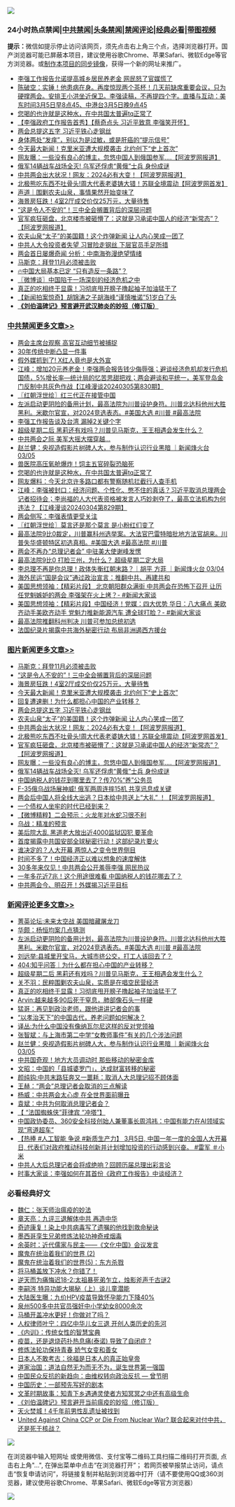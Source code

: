 ![](https://raw.githubusercontent.com/jsvpn/jsproxy/dev/64photo/fqnews-qr.jpg)

<div id="tt">
<h3>24小时热点禁闻|<a href="#%E4%B8%AD%E5%85%B1%E7%A6%81%E9%97%BB%E6%9B%B4%E5%A4%9A%E6%96%87%E7%AB%A0">中共禁闻</a>|<a href="#%E5%9B%BE%E7%89%87%E6%96%B0%E9%97%BB%E6%9B%B4%E5%A4%9A%E6%96%87%E7%AB%A0">头条禁闻</a>|<a href="#%E6%96%B0%E9%97%BB%E8%AF%84%E8%AE%BA%E6%9B%B4%E5%A4%9A%E6%96%87%E7%AB%A0">禁闻评论|<a href="#%E5%BF%85%E7%9C%8B%E7%BB%8F%E5%85%B8%E5%A5%BD%E6%96%87">经典必看</a>|<a href="https://fanb1.xyz/3" target="_blank">带图视频</a></h3>
<div><b>提示：</b>微信如提示停止访问该网页，须先点击右上角三个点，选择浏览器打开。国产浏览器可能已屏蔽本项目，建议使用谷歌Chrome、苹果Safari、微软Edge等官方浏览器。或<a href="%E5%88%B6%E4%BD%9Cgit%E7%A6%81%E9%97%BB%E9%95%9C%E5%83%8F.md">制作本项目的同步镜像</a>，获得一个新的网址来推广。</div>
<ul>

<li><a href="/baitai/20240305/2009246.md">李强工作报告允诺提高城乡居民养老金 网民怒了官媒慌了</a></li>
<li><a href="/sohnews/20240305/2009234.md">陈破空：实锤！他患病在身。再度惊现两个茶杯！几天前缺席重要会议，只为硬撑两会。安排王小洪坐近保卫。李强读稿，不再提四个字。直播与互动：美东时间3月5日早8点45、中港台3月5日晚9点45</a></li>
<li><a href="/cbnews/20240305/2009214.md">您喝的也许就是这种水，在中共国太普遍tq正常了</a></li>
<li><a href="/comments/20240305/2009192.md">【李强政府工作报告首秀】【蔡奇点头 习近平致意 李强笑开怀】</a></li>
<li><a href="/topimagenews/20240306/2009438.md">两会总提这五字 习近平铁心走钢丝</a></li>
<li><a href="/lifebaike/20240305/2009197.md">身体两处“发痒”，别以为是过敏，或是肝癌的“提示信号”</a></li>
<li><a href="/topimagenews/20240306/2009451.md">今天最大新闻！克里米亚遭大规模袭击 北约创下“史上首次”</a></li>
<li><a href="/topimagenews/20240305/2009213.md">网友曝：一些没有良心的博主，忽悠中国人到俄国参军....【阿波罗网报道】</a></li>
<li><a href="/topimagenews/20240305/2009209.md">俄军14辆战车战场全灭! 乌军还俘虏“黄俄”士兵 身份成谜</a></li>
<li><a href="/topimagenews/20240306/2009436.md">中共两会出大状况！网友：2024必有大变！【阿波罗网报道】</a></li>
<li><a href="/topimagenews/20240306/2009404.md">北极熊吃东西不吐骨头!周大代表老婆铸大错！苏联全境震动【阿波罗网首发】</a></li>
<li><a href="/baitai/20240305/2009302.md">声道｜围剿农夫山泉，事情果然开始变味了</a></li>
<li><a href="/topimagenews/20240306/2009452.md">海景房狂跌！4室2厅成交价仅25万元，大量待售</a></li>
<li><a href="/topimagenews/20240306/2009483.md">“这是令人不安的”！三中全会搁置背后的深层问题</a></li>
<li><a href="/topimagenews/20240306/2009403.md">官军疯狂砸盘，北京楼市被砸懵了：这就是习承诺中国人的经济“新常态”？【阿波罗网报道】</a></li>
<li><a href="/topimagenews/20240306/2009437.md">农夫山泉“太子”的美国籍！这个炸弹新闻 让人内心笑成一团了</a></li>
<li><a href="/baitai/20240306/2009355.md">中共人大令投资者失望 习冒险走钢丝 下层官员手足所措</a></li>
<li><a href="/baitai/20240305/2009254.md">两会首日屡爆奇闻 分析：中南海弥漫绝望情绪</a></li>
<li><a href="/topimagenews/20240306/2009535.md">马斯克：拜登11月必须被击败</a></li>
<li><a href="/sohnews/20240306/2009330.md">🔥中国大局基本已定  “只有造反一条路”？</a></li>
<li><a href="/ssgc/20240306/2009475.md">〖微博谈〗中国陷于一场深刻的经济危机之中</a></li>
<li><a href="/comments/20240306/2009494.md">真正的吃相终于显露！习彻底甩开膀子撸起袖子加油猛干了</a></li>
<li><a href="/comments/20240305/2009240.md">【新闻拍案惊奇】胡锦涛之子胡海峰“谨慎唯诺”51岁白了头</a></li>
<li><b><a href="/comments/20200207/1272816.md" target="_blank">《刘伯温碑记》预言避开武汉肺炎的妙招（修订版）</a></b></li>
</ul>
</div>

<div class="catlist">
<h3><a href="/cbnews/" target="_blank">中共禁闻</a><span><a href="/cbnews/" target="_blank" rel="nofollow">更多文章>></a></span></h3>
<ul>
<li><a href="/cbnews/20240306/2009613.md" target="_blank">两会主席台观察 高官互动细节被捕捉</a></li>
<li><a href="/cbnews/20240306/2009612.md" target="_blank">30年传统中断凸显一件事</a></li>
<li><a href="/cbnews/20240306/2009611.md" target="_blank">假外媒抓到了! X红人竟也是大外宣</a></li>
<li><a href="/cbnews/20240306/2009570.md" target="_blank">江峰：增加20元养老金！李强两会报告钱少侮辱强；避谈经济危机却发行危机国债，5%增长率&#8212;统计局的忆苦思甜把戏；两会避谈和平统一，美军登岛金门反制中共灰色作战【江峰漫谈20240305第830期】</a></li>
<li><a href="/cbnews/20240306/2009554.md" target="_blank">〖红朝浮世绘〗红三代正在接管中国</a></li>
<li><a href="/comments/20240306/2009523.md" target="_blank">左派启动更阴险的备用计划，最高法院为川普设护身符。川普北达科他州大胜黑利。米歇尔官宣，对2024竞选表态。#美国大选 #川普 #最高法院</a></li>
<li><a href="/cbnews/20240306/2009511.md" target="_blank">李强工作报告谈及台湾 漏掉2关键个字</a></li>
<li><a href="/comments/20240306/2009503.md" target="_blank">超级星期二后 黑莉还有戏吗？川普见马斯克，王王相遇会发生什么？</a></li>
<li><a href="/cbnews/20240306/2009466.md" target="_blank">中共两会之际 美军大摇大摆穿越…</a></li>
<li><a href="/comments/20240306/2009449.md" target="_blank">赵兰健：央视造假影片树碑人大，参与制作认识行业黑暗 ｜新闻烽火台 03/05</a></li>
<li><a href="/cbnews/20240305/2009316.md" target="_blank">兽医院高压氧舱爆炸！饲主五官碎裂恐脑死</a></li>
<li><a href="/cbnews/20240305/2009214.md" target="_blank">您喝的也许就是这种水，在中共国太普遍tq正常了</a></li>
<li><a href="/cbnews/20240305/2009123.md" target="_blank">网友爆料：今天北京许多路口都有警察随机拦截行人查手机</a></li>
<li><a href="/cbnews/20240305/2009122.md" target="_blank">江峰：李强被封口：经济问题、个性化、憋不住的真话？习近平取消总理两会记者招待会；李尚福的人大代表资格被发言人巧妙剥夺了，最高立法机构为何违法？【江峰漫谈20240304第829期】</a></li>
<li><a href="/cbnews/20240305/2009108.md" target="_blank">两会侧写：李强表情更受关注</a></li>
<li><a href="/cbnews/20240305/2009100.md" target="_blank">〖红朝浮世绘〗莫言还是那个莫言 是小粉红们变了</a></li>
<li><a href="/comments/20240305/2009055.md" target="_blank">最高法院9比0裁定，川普赢科州选举案。大法官巴雷特暗批地方法官胡来。川普失华盛顿特区初选真相。#美国大选 #最高法院 #川普</a></li>
<li><a href="/cbnews/20240305/2009031.md" target="_blank">两会不再办“总理记者会” 中驻美大使谢峰发愣</a></li>
<li><a href="/comments/20240305/2009021.md" target="_blank">最高法院9比0 打脸三州，为什么？ 超级星期二定大局</a></li>
<li><a href="/comments/20240305/2008998.md" target="_blank">李总理不再是你总理！政体失衡红朝末路？｜胡平 方菲 ｜新闻烽火台 03/04</a></li>
<li><a href="/cbnews/20240305/2008963.md" target="_blank">海外民运“国是会议”通过政治宣言：推翻中共、再建共和</a></li>
<li><a href="/cbnews/20240305/2008943.md" target="_blank">美国思想领袖：【精彩片段】 北京朝阳群众满街 中共两会在恐怖下召开 让历任党魁嫉妒的两会 李强架在火上烤？- #新闻大家谈</a></li>
<li><a href="/cbnews/20240305/2008942.md" target="_blank">美国思想领袖：【精彩片段】中国经济！党媒：四大优势 华日：八大痛点 美欧齐动手美欧齐动手 党魁力推新能源汽车 遭全球打脸？- #新闻大家谈</a></li>
<li><a href="/cbnews/20240305/2008881.md" target="_blank">最高法院推翻科州判决 川普可参加总统初选</a></li>
<li><a href="/cbnews/20240305/2008862.md" target="_blank">法国纪录片揭露中共海外秘密行动 布局非洲遏西方援台</a></li>

</ul>
</div>
<div class="catlist">
<h3><a href="/topimagenews/" target="_blank">图片新闻</a><span><a href="/topimagenews/" target="_blank" rel="nofollow">更多文章>></a></span></h3>
<ul>
<li><a href="/topimagenews/20240306/2009535.md" target="_blank">马斯克：拜登11月必须被击败</a></li>
<li><a href="/topimagenews/20240306/2009483.md" target="_blank">“这是令人不安的”！三中全会搁置背后的深层问题</a></li>
<li><a href="/topimagenews/20240306/2009452.md" target="_blank">海景房狂跌！4室2厅成交价仅25万元，大量待售</a></li>
<li><a href="/topimagenews/20240306/2009451.md" target="_blank">今天最大新闻！克里米亚遭大规模袭击 北约创下“史上首次”</a></li>
<li><a href="/topimagenews/20240306/2009450.md" target="_blank">回复遭速删！为什么都担心中国的产业转移？</a></li>
<li><a href="/topimagenews/20240306/2009438.md" target="_blank">两会总提这五字 习近平铁心走钢丝</a></li>
<li><a href="/topimagenews/20240306/2009437.md" target="_blank">农夫山泉“太子”的美国籍！这个炸弹新闻 让人内心笑成一团了</a></li>
<li><a href="/topimagenews/20240306/2009436.md" target="_blank">中共两会出大状况！网友：2024必有大变！【阿波罗网报道】</a></li>
<li><a href="/topimagenews/20240306/2009404.md" target="_blank">北极熊吃东西不吐骨头!周大代表老婆铸大错！苏联全境震动【阿波罗网首发】</a></li>
<li><a href="/topimagenews/20240306/2009403.md" target="_blank">官军疯狂砸盘，北京楼市被砸懵了：这就是习承诺中国人的经济“新常态”？【阿波罗网报道】</a></li>
<li><a href="/topimagenews/20240305/2009213.md" target="_blank">网友曝：一些没有良心的博主，忽悠中国人到俄国参军&#8230;.【阿波罗网报道】</a></li>
<li><a href="/topimagenews/20240305/2009209.md" target="_blank">俄军14辆战车战场全灭! 乌军还俘虏“黄俄”士兵 身份成谜</a></li>
<li><a href="/topimagenews/20240305/2009195.md" target="_blank">中国纳税人的钱花到哪里去了？传70%“养”公务员</a></li>
<li><a href="/topimagenews/20240305/2009180.md" target="_blank">F-35俄乌战场展神威! 俄军两周连摔15机 共享讯息成关键</a></li>
<li><a href="/topimagenews/20240305/2009179.md" target="_blank">两会后中国人将全线大出逃？日本给中共送上“大礼” ！【阿波罗网报道】</a></li>
<li><a href="/topimagenews/20240305/2009079.md" target="_blank">一个债权人坐牢的时代已经到来？</a></li>
<li><a href="/topimagenews/20240305/2009060.md" target="_blank">【微博精粹】二会预示：火龙年对水蛇习很不利</a></li>
<li><a href="/topimagenews/20240305/2009007.md" target="_blank">乌战：精准的预言</a></li>
<li><a href="/topimagenews/20240305/2009001.md" target="_blank">美后院大乱 黑道老大放出近4000监狱囚犯 要革命</a></li>
<li><a href="/topimagenews/20240305/2009000.md" target="_blank">首度揭露中共国安部全球秘密行动！这部纪录片要火</a></li>
<li><a href="/topimagenews/20240305/2008999.md" target="_blank">谁决定的？人大开幕 两惊人之变令世界侧目</a></li>
<li><a href="/topimagenews/20240305/2008983.md" target="_blank">时间不多了！中国经济正以难以想象的速度解体</a></li>
<li><a href="/topimagenews/20240305/2008982.md" target="_blank">30多年来仅见！中共两会公开羞辱李强 网民热议</a></li>
<li><a href="/topimagenews/20240305/2008957.md" target="_blank">一年多花近7兆！这个用途很难看 中国纳税人的钱花哪去了？</a></li>
<li><a href="/topimagenews/20240305/2008900.md" target="_blank">中共两会今、明召开！外媒揭习近平目标</a></li>

</ul>
</div>
<div class="catlist">
<h3><a href="/comments/" target="_blank">新闻评论</a><span><a href="/comments/" target="_blank" rel="nofollow">更多文章>></a></span></h3>
<ul>
<li><a href="/comments/20240306/2009552.md" target="_blank">菁英论坛:未来太空战 美国暗藏屠龙刀</a></li>
<li><a href="/comments/20240306/2009539.md" target="_blank">华颇：杨恒均案几点猜测</a></li>
<li><a href="/comments/20240306/2009523.md" target="_blank">左派启动更阴险的备用计划，最高法院为川普设护身符。川普北达科他州大胜黑利。米歇尔官宣，对2024竞选表态。#美国大选 #川普 #最高法院</a></li>
<li><a href="/comments/20240306/2009522.md" target="_blank">刘远举:县城里开宝马，大城市挤公交，打工人该回去了？</a></li>
<li><a href="/comments/20240306/2009521.md" target="_blank">404:知乎问答｜为什么都在担心中国的产业转移？</a></li>
<li><a href="/comments/20240306/2009503.md" target="_blank">超级星期二后 黑莉还有戏吗？川普见马斯克，王王相遇会发生什么？</a></li>
<li><a href="/comments/20240306/2009495.md" target="_blank">关不羽：民粹围剿农夫山泉，实质是在唱空民营经济</a></li>
<li><a href="/comments/20240306/2009494.md" target="_blank">真正的吃相终于显露！习彻底甩开膀子撸起袖子加油猛干了</a></li>
<li><a href="/comments/20240306/2009493.md" target="_blank">Arvin:越来越多90后死于窒息，肺部像石头一样硬</a></li>
<li><a href="/comments/20240306/2009492.md" target="_blank">猛哥：再见到政治老师，跟他讲讲记者会的事</a></li>
<li><a href="/comments/20240306/2009470.md" target="_blank">“以孝治天下”的中国古代，养老问题如何解决？</a></li>
<li><a href="/comments/20240306/2009469.md" target="_blank">译丛:为什么中国没有像纳瓦尔尼这样的反对党领袖</a></li>
<li><a href="/comments/20240306/2009468.md" target="_blank">张智斌：与上海市第二中学“女教师事件”有关的几个涉法问题</a></li>
<li><a href="/comments/20240306/2009449.md" target="_blank">赵兰健：央视造假影片树碑人大，参与制作认识行业黑暗 ｜新闻烽火台 03/05</a></li>
<li><a href="/comments/20240306/2009440.md" target="_blank">中共国奇观！地方大员调动时 那些移动的秘密金库</a></li>
<li><a href="/comments/20240306/2009434.md" target="_blank">文昭：中国的「县城婆罗门」，达成财富转移的秘密</a></li>
<li><a href="/comments/20240306/2009416.md" target="_blank">颜纯钩:中共末路狂奔又一噩耗：取消人大总理记招不顾体面</a></li>
<li><a href="/comments/20240306/2009415.md" target="_blank">王赫：“两会”总理记者会取消的三点解读</a></li>
<li><a href="/comments/20240306/2009408.md" target="_blank">杨威：中共两会太心虚 在全世界面前曝丑</a></li>
<li><a href="/comments/20240306/2009407.md" target="_blank">袁斌：中共为何取消总理记者会？</a></li>
<li><a href="/comments/20240306/2009381.md" target="_blank">【 “法国蜘蛛侠”菲律宾 “冲塔”】</a></li>
<li><a href="/comments/20240306/2009380.md" target="_blank">中国政协委员、360安全科技创始人兼董事长周鸿祎：中国有能力在AI领域实现“弯道超车”</a></li>
<li><a href="/comments/20240306/2009379.md" target="_blank">【热捧 #人工智能 争说 #新质生产力】 3月5日, 中国一年一度的全国人大开幕日, 代表们对政府推动科技创新并计划增加投资的行动感到兴奋。 #雷军 ＃小米</a></li>
<li><a href="/comments/20240306/2009348.md" target="_blank">中共人大后总理记者会将成绝响？回顾历届总理出彩言论</a></li>
<li><a href="/comments/20240305/2009312.md" target="_blank">时事大家谈：李强如何在其首份《政府工作报告》中谈经济？</a></li>

</ul>
</div>

<div class="catlist">
<h3>必看经典好文</h3>
<ul>
<li><a href="/comments/20200224/1282494.md" target="_blank">魏仁：张天师治瘟疫的妙法</a></li>
<li><a href="/comments/20131119/1029445.md" target="_blank">章天亮：九评三退解体中共 再造中华</a></li>
<li><a href="/topimagenews/20210131/1478453.md" target="_blank">奇迹康复！染上中共病毒写了遗嘱的他找到救命秘诀</a></li>
<li><a href="/topimagenews/20210214/1487270.md" target="_blank">墨西哥孪生兄弟修炼法轮功神奇戒烟毒</a></li>
<li><a href="/comments/20230502/1879311.md" target="_blank">余英时：近代儒家与民主——《文化中国》会议发言</a></li>
<li><a href="/topimagenews/20180520/944940.md" target="_blank">魔鬼在统治着我们的世界 (2)</a></li>
<li><a href="/topimagenews/20180524/946967.md" target="_blank">魔鬼在统治着我们的世界(5)：东方杀戮</a></li>
<li><a href="/cnnews/20230303/1855390.md" target="_blank">将马桶盖放下冲水？你错了！</a></li>
<li><a href="/tculture/20190304/1091070.md" target="_blank">逆天而为痛悔迟18-2:太祖暴死弟乍立，烛影斧声千古谜2</a></li>
<li><a href="/tculture/xiulian/20160303/508934.md" target="_blank">李嗣涔 特异功能大揭秘（上）谈儿童潜能</a></li>
<li><a href="/comments/20231220/1976789.md" target="_blank">大陆医生曝：九价HPV疫苗导致怀孕能力下降40%</a></li>
<li><a href="/comments/20200704/783272.md" target="_blank">泉州500多中共官员强奸中小学幼女8000余次</a></li>
<li><a href="/comments/20130625/144109.md" target="_blank">马桶开盖冲水更好！你做对了吗？</a></li>
<li><a href="/bannedvideo/20220806/1768296.md" target="_blank">人权律师叶宁：四亿中华儿女三退 开创人类历史的先河</a></li>
<li><a href="/comments/20231222/1977665.md" target="_blank">《内训》：传统女性的智慧宝典</a></li>
<li><a href="/comments/20230424/1875912.md" target="_blank">疫苗，还是退烧药扑热息痛(泰诺) 导致了自闭症 ?</a></li>
<li><a href="/cbnews/20210720/1590052.md" target="_blank">修炼法轮功保持青春 娇气女变和善女</a></li>
<li><a href="/sohnews/20160609/543313.md" target="_blank">日本人不敢考古：徐福是日本人的真正始皇帝</a></li>
<li><a href="/comments/20220722/1761708.md" target="_blank">道家治国：道法自然无为而无不为，诞生世界第一强国</a></li>
<li><a href="/comments/20220713/1757701.md" target="_blank">中国民众反抗的新趋向：由维权转向政治反抗 — 曾节明</a></li>
<li><a href="/comments/20220910/1782931.md" target="_blank">中国历史：一部预先写好的剧本</a></li>
<li><a href="/comments/20200308/1290079.md" target="_blank">文革时期故事：知青下乡遇通灵使者方知冥冥之中还有高级生命</a></li>
<li><a href="/comments/20200207/1272816.md" target="_blank">《刘伯温碑记》预言避开当前瘟疫的妙招（修订版）</a></li>
<li><a href="/ccpdope/20181219/1049286.md" target="_blank">天火焚城！4千年前男性乱遗址被找到</a></li>
<li><a href="/comments/20200820/1451960.md" target="_blank">United Against China CCP or Die From Nuclear War? 联合起来对付中共，还是死于核战？</a></li>

</ul>
</div>

![](https://raw.githubusercontent.com/jsvpn/jsproxy/dev/64photo/fqnews-qr.jpg)

在浏览器中输入短网址 或使用微信、支付宝等二维码工具扫描二维码打开页面, 点击右上角"...", 在弹出菜单中点击“在浏览器打开”； 若网页被举报禁止访问，请点击“恢复申请访问”，将链接复制并粘贴到浏览器中打开（请不要使用QQ或360浏览器，建议使用谷歌Chrome、苹果Safari、微软Edge等官方浏览器）

![](https://raw.githubusercontent.com/jsvpn/jsproxy/dev/64photo/wx.jpg)